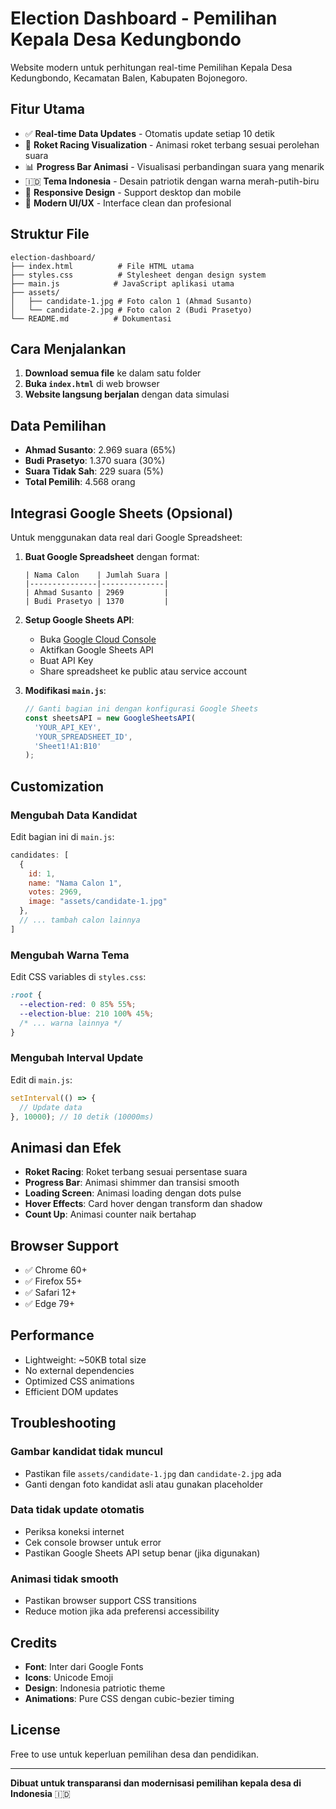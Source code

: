 # Election Dashboard - Pemilihan Kepala Desa Kedungbondo

Website modern untuk perhitungan real-time Pemilihan Kepala Desa Kedungbondo, Kecamatan Balen, Kabupaten Bojonegoro.

## Fitur Utama

- ✅ **Real-time Data Updates** - Otomatis update setiap 10 detik
- 🚀 **Roket Racing Visualization** - Animasi roket terbang sesuai perolehan suara
- 📊 **Progress Bar Animasi** - Visualisasi perbandingan suara yang menarik
- 🇮🇩 **Tema Indonesia** - Desain patriotik dengan warna merah-putih-biru
- 📱 **Responsive Design** - Support desktop dan mobile
- 🎨 **Modern UI/UX** - Interface clean dan profesional

## Struktur File

```
election-dashboard/
├── index.html          # File HTML utama
├── styles.css          # Stylesheet dengan design system
├── main.js            # JavaScript aplikasi utama
├── assets/
│   ├── candidate-1.jpg # Foto calon 1 (Ahmad Susanto)
│   └── candidate-2.jpg # Foto calon 2 (Budi Prasetyo)
└── README.md          # Dokumentasi
```

## Cara Menjalankan

1. **Download semua file** ke dalam satu folder
2. **Buka `index.html`** di web browser
3. **Website langsung berjalan** dengan data simulasi

## Data Pemilihan

- **Ahmad Susanto**: 2.969 suara (65%)
- **Budi Prasetyo**: 1.370 suara (30%)  
- **Suara Tidak Sah**: 229 suara (5%)
- **Total Pemilih**: 4.568 orang

## Integrasi Google Sheets (Opsional)

Untuk menggunakan data real dari Google Spreadsheet:

1. **Buat Google Spreadsheet** dengan format:
   ```
   | Nama Calon    | Jumlah Suara |
   |---------------|--------------|
   | Ahmad Susanto | 2969         |
   | Budi Prasetyo | 1370         |
   ```

2. **Setup Google Sheets API**:
   - Buka [Google Cloud Console](https://console.cloud.google.com/)
   - Aktifkan Google Sheets API
   - Buat API Key
   - Share spreadsheet ke public atau service account

3. **Modifikasi `main.js`**:
   ```javascript
   // Ganti bagian ini dengan konfigurasi Google Sheets
   const sheetsAPI = new GoogleSheetsAPI(
     'YOUR_API_KEY',
     'YOUR_SPREADSHEET_ID', 
     'Sheet1!A1:B10'
   );
   ```

## Customization

### Mengubah Data Kandidat
Edit bagian ini di `main.js`:
```javascript
candidates: [
  { 
    id: 1, 
    name: "Nama Calon 1", 
    votes: 2969,
    image: "assets/candidate-1.jpg"
  },
  // ... tambah calon lainnya
]
```

### Mengubah Warna Tema
Edit CSS variables di `styles.css`:
```css
:root {
  --election-red: 0 85% 55%;
  --election-blue: 210 100% 45%;
  /* ... warna lainnya */
}
```

### Mengubah Interval Update
Edit di `main.js`:
```javascript
setInterval(() => {
  // Update data
}, 10000); // 10 detik (10000ms)
```

## Animasi dan Efek

- **Roket Racing**: Roket terbang sesuai persentase suara
- **Progress Bar**: Animasi shimmer dan transisi smooth
- **Loading Screen**: Animasi loading dengan dots pulse
- **Hover Effects**: Card hover dengan transform dan shadow
- **Count Up**: Animasi counter naik bertahap

## Browser Support

- ✅ Chrome 60+
- ✅ Firefox 55+
- ✅ Safari 12+
- ✅ Edge 79+

## Performance

- Lightweight: ~50KB total size
- No external dependencies
- Optimized CSS animations
- Efficient DOM updates

## Troubleshooting

### Gambar kandidat tidak muncul
- Pastikan file `assets/candidate-1.jpg` dan `candidate-2.jpg` ada
- Ganti dengan foto kandidat asli atau gunakan placeholder

### Data tidak update otomatis
- Periksa koneksi internet
- Cek console browser untuk error
- Pastikan Google Sheets API setup benar (jika digunakan)

### Animasi tidak smooth
- Pastikan browser support CSS transitions
- Reduce motion jika ada preferensi accessibility

## Credits

- **Font**: Inter dari Google Fonts
- **Icons**: Unicode Emoji
- **Design**: Indonesia patriotic theme
- **Animations**: Pure CSS dengan cubic-bezier timing

## License

Free to use untuk keperluan pemilihan desa dan pendidikan.

---

**Dibuat untuk transparansi dan modernisasi pemilihan kepala desa di Indonesia** 🇮🇩